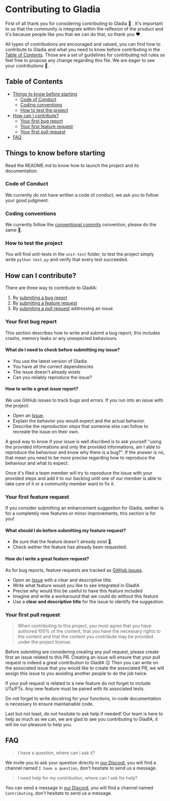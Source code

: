 # Contributing to Gladia  
  
First of all thank you for considering contributing to Gladia :raised_hands: . It's important to us that the community is integrate within the relfexion of the product and it's because people like you that we can do that, so thank you :heart:.

All types of contributions are encouraged and valued, you can find how to contribute to Gladia and what you need to know before contributing in the [Table of Contents](#table-of-contents). Those are a set of guidelines for contributing not rules so feel free to propose any change regarding this file. We are eager to see your contributions 🎉.

## Table of Contents  
  
- [Things to know before starting](##Things-to-know-before-starting)
	- [Code of Conduct](###Code-of-Conduct)
	- [Coding conventions](###Coding-conventions)
	- [How to test the project](###How-to-test-the-projects)
- [How can I contribute?](##How-can-I-contribute?)
	- [Your first bug report](###Your-first-bug-report)
	- [Your first feature request](###Your-first-feature-request)
	- [Your first pull request](###Your-first-pull-request)
- [FAQ](##FAQ)


## Things to know before starting
Read the README.md to know how to launch the project and its documentation.

### Code of Conduct
We currently do not have written a code of conduct, we ask you to follow your good judgment.

### Coding conventions
We currently follow the [conventional commits](https://www.conventionalcommits.org/en/v1.0.0/) convention, please do the same 🙂.

### How to test the project
You will find unit-tests in the `unit-test` folder, to test the project simply write `python test.py` and verify that every test succeeded.

## How can I contribute?

There are three way to contribute to GladIA:
1. By [submiting a bug report](###Your-first-bug-report)
2. By [submiting a feature request](####Your-first-feature-request)
3. By [submiting a pull request](####Your-first-pull-request) addressing an issue

### Your first bug report

This section describes how to write and submit a bug report, this includes crashs, memory leaks or any unexpected behaviours.

#### What do I need to check before submitting my issue?
 * You use the latest version of Gladia
 * You have all the correct dependencies
 * The issue doesn't already exists
 * Can you reliably reproduce the issue?

#### How to write a great issue report?

We use GitHub issues to track bugs and errors. If you run into an issue with the project:

- Open an [Issue](http://github.com/gladiaio/gladia/issues/new).
- Explain the behavior you would expect and the actual behavior. 
- Describe the *reproduction steps* that someone else can follow to recreate the issue on their own.

A good way to know if your issue is well discribed is to ask yourself "using the provided informations and only the provided informations, am I able to reproduce the behaviour and know why there is a bug?". If the answer is no, that mean you need to be more precise regarding how to reproduce the behaviour and what to expect.
 
Once it's filed a team member will try to reproduce the issue with your provided steps and add it to our backlog until one of our member is able to take care of it or a community member want to fix it.

### Your first feature request

If you consider  submitting an enhancement suggestion for Gladia, wether is for a completely new features or minor improvements, this section is for you!

#### What should I do before submitting my feature request?
  
- Be sure that the feature doesn't already exist 🙂.
- Check wether the feature has already been requested.
  
#### How do I write a great feature request?  
  
As for bug reports, feature requests are tracked as [GitHub issues](http://github.com/gladiaio/gladia/issues).  
  
  - Open an [Issue](http://github.com/gladiaio/gladia/issues/new) with a clear and descriptive title.
  - Write what feature would you like to see integrated in GladIA
  - Precise why would this be useful to have this feature included
  - Imagine and write a workaround that we could do without this feature
- Use a **clear and descriptive title** for the issue to identify the suggestion.  

### Your first pull request

> When contributing to this project, you must agree that you have authored 100% of the content, that you have the necessary rights to the content and that the content you contribute may be provided under the project license.  

Before submiting are considering creating any pull request, please create first an issue related to this PR. Creating an issue will ensure that your pull request is indeed a great contribution to GladIA 😉 Then you can write on the associated issue that you would like to create the associated PR, we will assign this issue to you avoiding another people to do the job twice.

If your pull request is related to a new feature do not forget to include UTs/FTs. Any new feature must be paired with its associated tests. 

Do not forget to write docstring for your functions, in-code documentation is necessary to ensure maintainable code.

Last but not least, do not hesitate to ask help if needed! Our team is here to help as much as we can, we are glad to see you contributing to GladIA, it will be our pleasure to help you.

## FAQ 
> I have a question, where can I ask it?

We invite you to ask your question directly in [our Discord](https://discord.gg/gA6AWszn), you will find a channel named `I have a question`, don't hesitate to send us a message.

> I need help for my contribution, where can I ask for help?

You can send a message in [our Discord](https://discord.gg/gA6AWszn), you will find a channel named `Contributing`, don't hesitate to send us a message.
